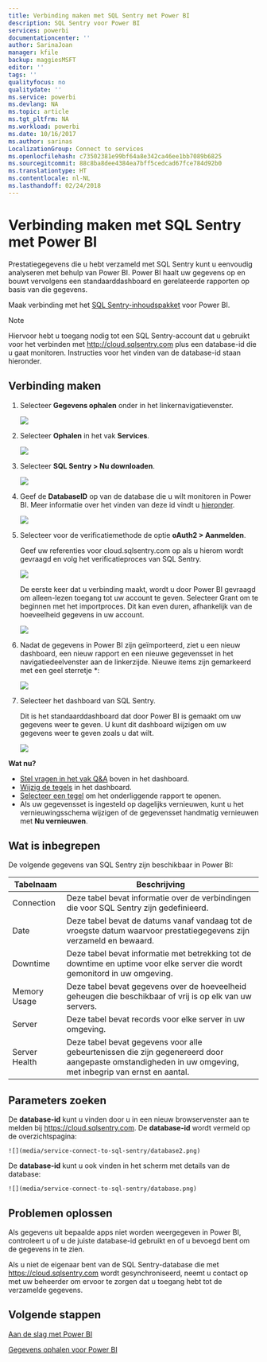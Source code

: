 ```yaml
---
title: Verbinding maken met SQL Sentry met Power BI
description: SQL Sentry voor Power BI
services: powerbi
documentationcenter: ''
author: SarinaJoan
manager: kfile
backup: maggiesMSFT
editor: ''
tags: ''
qualityfocus: no
qualitydate: ''
ms.service: powerbi
ms.devlang: NA
ms.topic: article
ms.tgt_pltfrm: NA
ms.workload: powerbi
ms.date: 10/16/2017
ms.author: sarinas
LocalizationGroup: Connect to services
ms.openlocfilehash: c73502381e99bf64a8e342ca46ee1bb7089b6825
ms.sourcegitcommit: 88c8ba8dee4384ea7bff5cedcad67fce784d92b0
ms.translationtype: HT
ms.contentlocale: nl-NL
ms.lasthandoff: 02/24/2018
---
```

# <a name="connect-to-sql-sentry-with-power-bi"></a>Verbinding maken met SQL Sentry met Power BI
Prestatiegegevens die u hebt verzameld met SQL Sentry kunt u eenvoudig analyseren met behulp van Power BI. Power BI haalt uw gegevens op en bouwt vervolgens een standaarddashboard en gerelateerde rapporten op basis van die gegevens.

Maak verbinding met het [SQL Sentry-inhoudspakket](https://app.powerbi.com/groups/me/getdata/services/sql-sentry) voor Power BI.

>[!NOTE]
>Hiervoor hebt u toegang nodig tot een SQL Sentry-account dat u gebruikt voor het verbinden met http://cloud.sqlsentry.com plus een database-id die u gaat monitoren.  Instructies voor het vinden van de database-id staan hieronder.

## <a name="how-to-connect"></a>Verbinding maken
1. Selecteer **Gegevens ophalen** onder in het linkernavigatievenster.
   
   ![](media/service-connect-to-sql-sentry/pbi_getdata.png)
2. Selecteer **Ophalen** in het vak **Services**.
   
   ![](media/service-connect-to-sql-sentry/pbi_getservices.png) 
3. Selecteer **SQL Sentry \> Nu downloaden**.
   
   ![](media/service-connect-to-sql-sentry/sqlsentry.png)
4. Geef de **DatabaseID** op van de database die u wilt monitoren in Power BI. Meer informatie over het vinden van deze id vindt u [hieronder](#FindingParams).
   
   ![](media/service-connect-to-sql-sentry/img2400.png)
5. Selecteer voor de verificatiemethode de optie **oAuth2 \> Aanmelden**.
   
   Geef uw referenties voor cloud.sqlsentry.com op als u hierom wordt gevraagd en volg het verificatieproces van SQL Sentry.
   
   ![](media/service-connect-to-sql-sentry/img6400.png)
   
   De eerste keer dat u verbinding maakt, wordt u door Power BI gevraagd om alleen-lezen toegang tot uw account te geven. Selecteer Grant om te beginnen met het importproces.  Dit kan even duren, afhankelijk van de hoeveelheid gegevens in uw account.
   
   ![](media/service-connect-to-sql-sentry/img7400.png)
6. Nadat de gegevens in Power BI zijn geïmporteerd, ziet u een nieuw dashboard, een nieuw rapport en een nieuwe gegevensset in het navigatiedeelvenster aan de linkerzijde. Nieuwe items zijn gemarkeerd met een geel sterretje \*:
   
   ![](media/service-connect-to-sql-sentry/img8200.png)
7. Selecteer het dashboard van SQL Sentry.
   
   Dit is het standaarddashboard dat door Power BI is gemaakt om uw gegevens weer te geven. U kunt dit dashboard wijzigen om uw gegevens weer te geven zoals u dat wilt.
   
   ![](media/service-connect-to-sql-sentry/img9dashboard800.png)

**Wat nu?**

* [Stel vragen in het vak Q&A](power-bi-q-and-a.md) boven in het dashboard.
* [Wijzig de tegels](service-dashboard-edit-tile.md) in het dashboard.
* [Selecteer een tegel](service-dashboard-tiles.md) om het onderliggende rapport te openen.
* Als uw gegevensset is ingesteld op dagelijks vernieuwen, kunt u het vernieuwingsschema wijzigen of de gegevensset handmatig vernieuwen met **Nu vernieuwen**.

## <a name="whats-included"></a>Wat is inbegrepen
De volgende gegevens van SQL Sentry zijn beschikbaar in Power BI:

| Tabelnaam | Beschrijving |
| --- | --- |
| Connection |Deze tabel bevat informatie over de verbindingen die voor SQL Sentry zijn gedefinieerd. |
| Date<br /> |Deze tabel bevat de datums vanaf vandaag tot de vroegste datum waarvoor prestatiegegevens zijn verzameld en bewaard. |
| Downtime<br /> |Deze tabel bevat informatie met betrekking tot de downtime en uptime voor elke server die wordt gemonitord in uw omgeving. |
| Memory Usage<br /> |Deze tabel bevat gegevens over de hoeveelheid geheugen die beschikbaar of vrij is op elk van uw servers.<br /> |
| Server<br /> |Deze tabel bevat records voor elke server in uw omgeving. |
| Server Health<br /> |Deze tabel bevat gegevens voor alle gebeurtenissen die zijn gegenereerd door aangepaste omstandigheden in uw omgeving, met inbegrip van ernst en aantal. |

<a name="FindingParams"></a>

## <a name="finding-parameters"></a>Parameters zoeken
De **database-id** kunt u vinden door u in een nieuw browservenster aan te melden bij <https://cloud.sqlsentry.com>.  De **database-id** wordt vermeld op de overzichtspagina:

    ![](media/service-connect-to-sql-sentry/database2.png)

De **database-id** kunt u ook vinden in het scherm met details van de database:

    ![](media/service-connect-to-sql-sentry/database.png)


## <a name="troubleshooting"></a>Problemen oplossen
Als gegevens uit bepaalde apps niet worden weergegeven in Power BI, controleert u of u de juiste database-id gebruikt en of u bevoegd bent om de gegevens in te zien. 

Als u niet de eigenaar bent van de SQL Sentry-database die met <https://cloud.sqlsentry.com> wordt gesynchroniseerd, neemt u contact op met uw beheerder om ervoor te zorgen dat u toegang hebt tot de verzamelde gegevens.

## <a name="next-steps"></a>Volgende stappen
[Aan de slag met Power BI](service-get-started.md)

[Gegevens ophalen voor Power BI](service-get-data.md)

